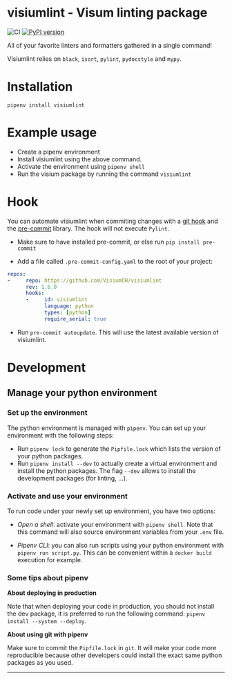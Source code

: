 # visiumlint - Visum linting package
![CI](https://github.com/VisiumCH/visium-lint/actions/workflows/ci.yml/badge.svg)
[![PyPI version](https://badge.fury.io/py/visiumlint.svg)](https://badge.fury.io/py/visiumlint)

All of your favorite linters and formatters gathered in a single command!

Visiumlint relies on `black`, `isort`, `pylint`, `pydocstyle` and `mypy`.

# Installation

`pipenv install visiumlint`

# Example usage
- Create a pipenv environment
- Install visiumlint using the above command.
- Activate the environment using `pipenv shell`
- Run the visium package by running the command `visiumlint`

# Hook

You can automate visiumlint when commiting changes with a [git hook](https://githooks.com/) and the [pre-commit](https://pre-commit.com/) library. The hook will not execute `Pylint`.

- Make sure to have installed pre-commit, or else run `pip install pre-commit`

- Add a file called `.pre-commit-config.yaml` to the root of your project:
```yaml
repos:
-     repo: https://github.com/VisiumCH/visiumlint
      rev: 1.6.0
      hooks:
      -     id: visiumlint
            language: python
            types: [python]
            require_serial: true
```
- Run `pre-commit autoupdate`. This will use the latest available version of visiumlint.
# Development
## Manage your python environment

### Set up the environment
The python environment is managed with `pipenv`. You can set up your environment with the following steps:

- Run `pipenv lock` to generate the `Pipfile.lock` which lists the version of your python packages.
- Run `pipenv install --dev` to actually create a virtual environment and install the python packages. The flag `--dev` allows to install the development packages (for linting, ...).



### Activate and use your environment

To run code under your newly set up environment, you have two options:

- *Open a shell*: activate your environment with `pipenv shell`. Note that this command will also source environment variables from your `.env` file.

- *Pipenv CLI*: you can also run scripts using your python environment with `pipenv run script.py`. This can be convenient within a `docker build` execution for example.


### Some tips about pipenv

**About deploying in production**

Note that when deploying your code in production, you should not install the dev package, it is preferred to run the following command: `pipenv install --system --deploy`.

**About using git with pipenv**

Make sure to commit the `Pipfile.lock` in `git`. It will make your code more reproducible because other developers could install the exact same python packages as you used.

---

